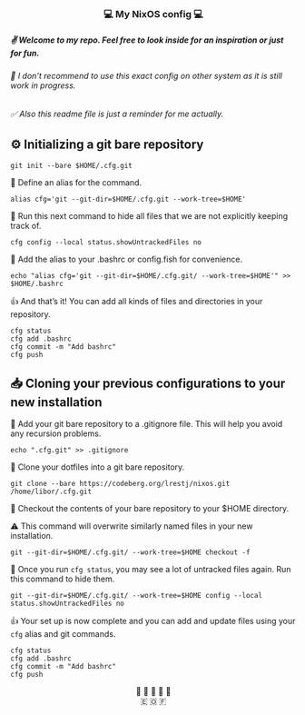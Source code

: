 ### <div align="center"> 💻 My NixOS config 💻 </div>


##### ✌ Welcome to my repo. Feel free to look inside for an inspiration or just for fun. 

###### 🤔 I don't recommend to use this exact config on other system as it is still work in progress.

###### ✅ Also this readme file is just a reminder for me actually.


## ⚙️ Initializing a git bare repository
```
git init --bare $HOME/.cfg.git
```

💬 Define an alias for the command.    
```
alias cfg='git --git-dir=$HOME/.cfg.git --work-tree=$HOME'
```

💬 Run this next command to hide all files that we are not explicitly keeping track of.

```
cfg config --local status.showUntrackedFiles no
```

💬 Add the alias to your .bashrc or config.fish for convenience.

```
echo "alias cfg='git --git-dir=$HOME/.cfg.git/ --work-tree=$HOME'" >> $HOME/.bashrc
```


👍 And that’s it! You can add all kinds of files and directories in your repository.
```
cfg status
cfg add .bashrc
cfg commit -m "Add bashrc"
cfg push
```
## 📥 Cloning your previous configurations to your new installation
   

💬 Add your git bare repository to a .gitignore file. This will help you avoid any recursion problems.

```
echo ".cfg.git" >> .gitignore
```

💬 Clone your dotfiles into a git bare repository.

```
git clone --bare https://codeberg.org/lrestj/nixos.git /home/libor/.cfg.git
```


💬 Checkout the contents of your bare repository to your $HOME directory.

⚠️ This command will overwrite similarly named files in your new installation.

```
git --git-dir=$HOME/.cfg.git/ --work-tree=$HOME checkout -f
```

💬 Once you run `cfg status`, you may see a lot of untracked files again. Run this command to hide them.

```
git --git-dir=$HOME/.cfg.git/ --work-tree=$HOME config --local status.showUntrackedFiles no
```


👍 Your set up is now complete and you can add and update files using your `cfg` alias and git commands.

```
cfg status
cfg add .bashrc
cfg commit -m "Add bashrc"
cfg push
```
<div align="center"> 🔔&nbsp🔔&nbsp🔔&nbsp🔔&nbsp🔔 </div>
<div align="center"> 🇪 🇴 🇫 </div>
